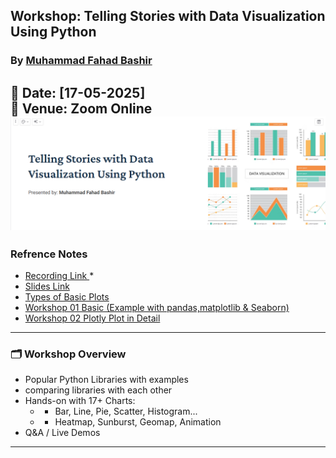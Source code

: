 ## Workshop: Telling Stories with Data Visualization Using Python
### By [Muhammad Fahad Bashir](https://www.linkedin.com/in/mfahadbashir/)
📅 Date: [17-05-2025]  
📍 Venue: Zoom Online
![alt text](image-3.png)
---
### Refrence Notes 
* [Recording Link ](https://zoom.us/rec/share/1234567890)*
* [Slides Link](./slides%20Telling-Stories-with-Data-Visualization-Using-Python.pptx)
* [Types of Basic Plots](./00_1.%20Types%20of%20plots%20&%20charts.pdf)
* [Workshop 01 Basic (Example with pandas,matplotlib & Seaborn)](./workshop_01_basic.ipynb)
* [Workshop 02 Plotly Plot in Detail](./workshop_02_plotly.ipynb)


---

### 🗂️ Workshop Overview
* Popular Python Libraries with examples 
* comparing libraries with each other 
* Hands-on with 17+ Charts:
   * - Bar, Line, Pie, Scatter, Histogram...
   * - Heatmap, Sunburst, Geomap, Animation
* Q&A / Live Demos

---



